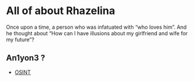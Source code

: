 # All of about Rhazelina
Once upon a time, a person who was infatuated with “who loves him”. And he thought about “How can I have illusions about my girlfriend and wife for my future”?
## An1yon3 ?

 - [OSINT]()
